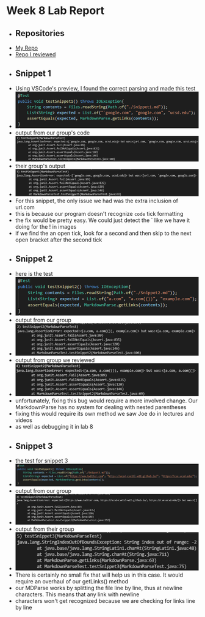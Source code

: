 **Week 8 Lab Report**
=====================
- ## Repositories
- [My Repo](https://github.com/pvijay03/markdown-parse)
- [Repo I reviewed](https://github.com/m1ma0314/markdown-parse)
- ## Snippet 1
- Using VSCode's preview, I found the correct parsing and made this test
- ![image](lab4pics\test1.png)
- output from our group's code
- ![image](lab4pics\us1.png)
- their group's output
- ![image](lab4pics\them1.png)
- For this snippet, the only issue we had was the extra inclusion of url.com
- this is because our program doesn't recognize `code` tick formatting
- the fix would be pretty easy. We could just detect the ` like we have it doing for the ! in images
- if we find the an open tick, look for a second and then skip to the next open bracket after the second tick
- ## Snippet 2
- here is the test
- ![image](lab4pics\test2.png)
- output from our group
- ![image](lab4pics\us2.png)
- output from group we reviewed
- ![image](lab4pics\them2.png)
- unfortunately, fixing this bug would require a more involved change. Our MarkdownParse has no system for dealing with nested parentheses
- fixing this would require its own method we saw Joe do in lectures and videos
- as well as debugging it in lab 8
- ## Snippet 3
- the test for snippet 3
- ![image](lab4pics\test3.png)
- output from our group
- ![image](lab4pics\us3.png)
- output from their group
- ![image](lab4pics\them3.png)
- There is certainly no small fix that will help us in this case. It would require an overhaul of our getLinks() method
- our MDParse works by splitting the file line by line, thus at newline characters. This means that any link with newline 
- characters won't get recognized because we are checking for links line by line